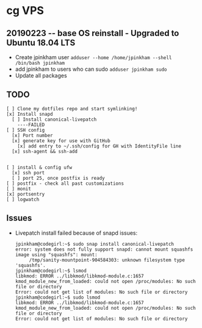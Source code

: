 # cg VPS

## 20190223 -- base OS reinstall - Upgraded to Ubuntu 18.04 LTS

* Create jpinkham user   `adduser --home /home/jpinkham --shell /bin/bash jpinkham`
* add jpinkham to users who can sudo   `adduser jpinkham sudo`
* Update all packages

## TODO

```text
[ ] Clone my dotfiles repo and start symlinking!
[x] Install snapd
  [ ] Install canonical-livepatch
    ----FAILED
[ ] SSH config
  [x] Port number
  [x] generate key for use with GitHub
    [x] add entry to ~/.ssh/config for GH with IdentityFile line
  [x] ssh-agent && ssh-add


[ ] install & config ufw
  [x] ssh port
  [ ] port 25, once postfix is ready
[ ] postfix - check all past customizations
[ ] monit
[x] portsentry
[ ] logwatch
```

## Issues

* Livepatch install failed because of snapd issues:

  ```text
  jpinkham@codegirl:~$ sudo snap install canonical-livepatch
  error: system does not fully support snapd: cannot mount squashfs image using "squashfs": mount:
       /tmp/sanity-mountpoint-904584303: unknown filesystem type 'squashfs'.
  jpinkham@codegirl:~$ lsmod
  libkmod: ERROR ../libkmod/libkmod-module.c:1657 kmod_module_new_from_loaded: could not open /proc/modules: No such file or directory
  Error: could not get list of modules: No such file or directory
  jpinkham@codegirl:~$ sudo lsmod
  libkmod: ERROR ../libkmod/libkmod-module.c:1657 kmod_module_new_from_loaded: could not open /proc/modules: No such file or directory
  Error: could not get list of modules: No such file or directory
  ```

